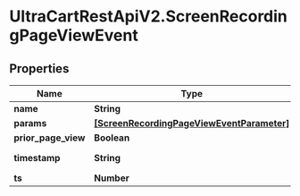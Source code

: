 # UltraCartRestApiV2.ScreenRecordingPageViewEvent

## Properties
Name | Type | Description | Notes
------------ | ------------- | ------------- | -------------
**name** | **String** |  | [optional] 
**params** | [**[ScreenRecordingPageViewEventParameter]**](ScreenRecordingPageViewEventParameter.md) |  | [optional] 
**prior_page_view** | **Boolean** |  | [optional] 
**timestamp** | **String** | Timestamp of the event | [optional] 
**ts** | **Number** |  | [optional] 


